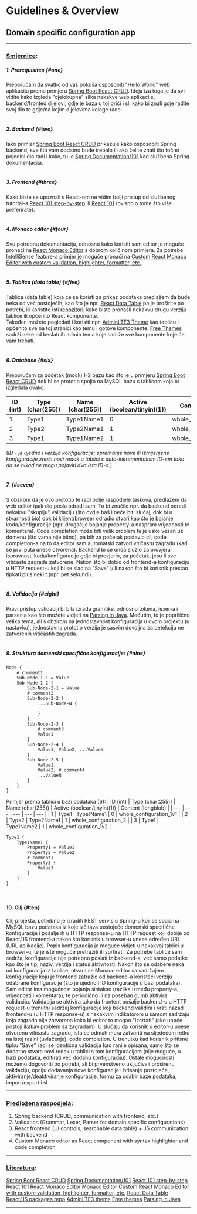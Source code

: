 # Guidelines & Overview
## Domain specific configuration app

---

### <u>Smjernice</u>:

##### 1. Prerequisites {#one} 
Preporučam da svatko od vas pokuša osposobiti "Hello World" web aplikaciju prema primjeru [Spring Boot React CRUD][1]. Ideja iza toga je da svi vidite kako izgleda "cjelokupna" slika nekakve web aplikacije, backend/fronted dijelovi, gdje je baza u toj priči i sl. kako bi znali gdje radite svoj dio te gdje/na kojim dijelovima kolege rade.<br><br>

##### 2. Backend {#two}
Iako primjer [Spring Boot React CRUD][1] prikazuje kako osposobiti Spring backend, sve što vam dodatno bude trebalo ili ako želite znati što točno pojedini dio radi i kako, tu je [Spring Documentation/101][2] kao službena Spring dokumentacija.<br><br>

##### 3. Frontend {#three} 
Kako biste se upoznali s React-om ne vidim bolji pristup od službenog tutorial-a [React 101 step-by-step][3] ili [React 101][4] (ovisno o tome što više preferirate).<br><br>

##### 4. Monaco editor {#four} 
Svu potrebnu dokumentaciju, odnosno kako korisiti sam editor je moguće pronaći na [React Monaco Editor][5] s dobrom količinom primjera. Za potrebe IntelliSense feature-a primjer je moguće pronaći na [Custom React Monaco Editor with custom validation, highlighter, formatter, etc.][7].<br><br>

##### 5. Tablica (data table) {#five}
Tablica (data table) koja će se koristi za prikaz podataka predlažem da bude neka od već postojećih, kao što je npr. [React Data Table][8] pa je proširite po potrebi, ili koristite isti [repozitorij][9] kako biste pronašli nekakvu drugu verziju tablice ili općenito React komponente.<br>
Također, možete pogledati i korisiti npr. [AdminLTE3 Theme][10] kao tablicu i općenito sve na toj stranici kao temu i gotove komponente. [Free Themes][11] sadrži neke od beslatnih admin tema koje sadrže sve komponente koje će vam trebati.<br><br>

##### 6. Database {#six} 
Preporučam za početak (mock) H2 bazu kao što je u primjeru [Spring Boot React CRUD][1] dok bi se prototip spojio na MySQL bazu s tablicom koja bi izgledala ovako:<br>

| ID (int) | Type (char(255)) | Name (char(255)) | Active (boolean/tinyint(1)) | Content (longblob) |
| --- | --- | --- | --- | --- |
| 1 | Type1 | Type1Name1 | 0 | whole_configuration_1v1 |
| 2 | Type2 | Type2Name1 | 1 | whole_configuration_2 |
| 3 | Type1 | Type1Name2 | 1 | whole_configuration_1v2 |

(*ID - je ujedno i verzija konfiguracije; spremanje nove ili izmijenjene konfiguracije znači novi redak u tablici s auto-inkrementalnim ID-em tako da se nikad ne mogu pojaviti dva ista ID-a.*)<br><br>

##### 7. {#seven} 
S obzirom da je ovo prototip te radi bolje raspodjele taskova, predlažem da web editor ipak dio posla odradi sam. To bi značilo npr. da backend odradi nekakvu "skuplju" validaciju (što ovdje baš i neće biti slučaj, dok bi u stvarnosti bio) dok bi klijent/browser odradio stvari kao što je bojanje koda/konfiguracije (npr. drugačije bojanje property-a naspram vrijednosti te komentara). Code completion može biti velik problem te je usko vezan uz domenu (što vama nije bitno), pa bih za početak postavio cilj code completion-a na to da editor sam automatski zatvori vitičastu zagradu (kad se prvi puta unese otvorena).
Backend bi se onda služio za provjeru ispravnosti koda/konfiguracije gdje bi provjerio, za početak, jesu li sve vitičaste zagrade zatvorene. Nakon što bi dobio od frontend-a konfiguraciju u HTTP request-u koji bi se slao na "Save" i/ili nakon što bi korisnik prestao tipkati plus neki t (npr. pet sekundi).<br><br>

##### 8. Validacija {#eight} 
Pravi pristup validaciji bi bila izrada gramtike, odnosno tokena, lexer-a i parser-a kao što možete vidjeti na [Parsing in Java][12]. Međutim, to je poprilično velika tema, ali s obzirom na jednostavnost konfiguracija u ovom projektu (u nastavku), jednostavna prototip verzija je sasvim dovoljna za detekciju ne zatvorenih vitičastih zagrada.<br><br>

##### 9. Struktura domenski specifične konfiguracije: {#nine} 
```
Node {
    # comment1
    Sub-Node-1-1 = Value
    Sub-Node-1-2 {
        Sub-Node-2-1 = Value
        # comment2
        Sub-Node-2-2 {
            ...Sub-Node-N {

            }
        }
        Sub-Node-2-3 {
            # comment3
            Value1
        }
        Sub-Node-2-4 {
            Value1, Value2, ...ValueN
        }
        Sub-Node-2-5 {
            Value1,
            Value2, # comment4
            ...ValueN
        }
    }
}
```
Primjer prema tablici u bazi podataka ([6](#six)):
| ID (int) | Type (char(255)) | Name (char(255)) | Active (boolean/tinyint(1)) | Content (longblob) |
| --- | --- | --- | --- | --- |
| 1 | Type1 | Type1Name1 | 0 | whole_configuration_1v1 |
| 2 | Type2 | Type2Name1 | 1 | whole_configuration_2 |
| 3 | Type1 | Type1Name2 | 1 | whole_configuration_1v2 |
```
Type1 {
    Type1Name1 {
        Property1 = Value1
        Property2 = Value2
        # comment1
        Property3 {
            Value3
        }
    }
}
```
<br>

#### 10. Cilj {#ten} 
Cilj projekta, potrebno je izraditi REST servis u Spring-u koji se spaja na MySQL bazu podataka iz koje izčitava postojeće domenski specifične konfiguracije i pošalje ih u HTTP response-u na HTTP request koji dobije od React/JS frontend-a nakon što korisnik u browser-u unese određen URL (URL aplikacije). Popis konfiguracija je moguće vidjeti u nekakvoj tablici u browser-u, te je iste moguće pretražiti ili sortirati. Za potrebe tablice sam sadržaj konfiguracije nije potrebno poslati iz backend-a, već samo podatke kao što je tip, naziv, verzija i status aktivnosti. Nakon što se odabere neka od konfiguracija iz tablice, otvara se Monaco editor sa sadržajem konfiguracije koju je frontend zatražio od backend-a koristeći verziju odabrane konfiguracije (što je ujedno i ID konfiguracije u bazi podataka). Sam editor ima mogućnost bojanja sintakse (razlika između property-a, vrijednosti i komentara), te periodično ili na poseban gumb aktivira validaciju. Validacija se aktivira tako da frontent pošalje backend-u u HTTP request-u trenutni sadržaj konfiguracije koji backend validira i vrati nazad frontend-u (u HTTP response-u) s nekakvim indikatorom u samom sadržaju koja zagrada nije zatvorena kako bi editor to mogao "izcrtati" (ako uopće postoji ikakav problem sa zagradam). U slučaju da korisnik u editor-u unese otvorenu vitičastu zagradu, ista se odmah mora zatvoriti na sljedećem retku na istoj razini (uvlačenje), code completion. U trenutku kad korisnik pritisne tipku "Save" radi se identična validacija kao ranije opisana, samo što se dodatno stvara novi redak u tablici s tom konfiguracijom (nije moguće, u bazi podataka, editirati već dodanu konfiguraciju).
Ostale mogućnosti možemo dogovoriti po potrebi, ali bi prvenstveno uključivali proširenu validaciju, opciju dodavanja nove konfiguracije i brisanje postojeće, aktiviranje/deaktiviranje konfiguracije, formu za odabir baze podataka, import/export i sl.<br>

---

### <u>Predložena raspodjela</u>:

1. Spring backend (CRUD, communication with frontend, etc.)
2. Validation (Grammar, Lexer, Parser for domain specific configurations)
3. React frontend (UI controls, searchable data table) + JS communication with backend
4. Custom Monaco editor as React component with syntax highlighter and code completion

---

### <u>Literatura</u>:

[Spring Boot React CRUD][1]
[Spring Documentation/101][2]
[React 101 step-by-step][3]
[React 101][4]
[React Monaco Editor][5]
[Monaco Editor][6]
[Custom React Monaco Editor with custom validation, highlighter, formatter, etc.][7]
[React Data Table][8]
[React/JS packages repo][9]
[AdminLTE3 theme][10]
[Free themes][11]
[Parsing in Java][12]


[1]: <https://www.baeldung.com/spring-boot-react-crud> (Spring Boot React CRUD)
[2]: <https://docs.spring.io/spring-boot/docs/current/> (Spring Documentation/101)
[3]: <https://reactjs.org/docs/hello-world.html> (React 101 step-by-step)
[4]: <https://reactjs.org/tutorial/tutorial.html> (React 101)
[5]: <https://www.npmjs.com/package/@monaco-editor/react> (React Monaco Editor)
[6]: <https://microsoft.github.io/monaco-editor/> (Monaco Editor)
[7]: <https://blog.expo.dev/building-a-code-editor-with-monaco-f84b3a06deaf> (Custom React Monaco Editor with custom validation, highlighter, formatter, etc.)
[8]: <https://www.npmjs.com/package/react-data-table-component> (React Data Table)
[9]: <https://www.npmjs.com/package/> (React/JS packages repo)
[10]: <https://adminlte.io/themes/v3/pages/tables/data.html> (AdminLTE3 theme)
[11]: <https://adminlte.io/blog/free-admin-panels/> (Free themes)
[12]: <https://tomassetti.me/parsing-in-java/> (Parsing in Java)

---

